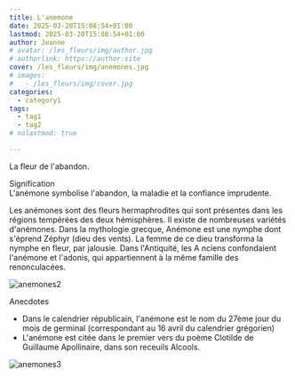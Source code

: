 ```yaml
---
title: L'anemone
date: 2025-03-20T15:08:54+01:00
lastmod: 2025-03-20T15:08:54+01:00
author: Jeanne
# avatar: /les_fleurs/img/author.jpg
# authorlink: https://author.site
cover: /les_fleurs/img/anemones.jpg
# images:
#   - /les_fleurs/img/cover.jpg
categories:
  - category1
tags:
  - tag1
  - tag2
# nolastmod: true

---
```


La fleur de l'abandon.  
<!--more-->
Signification  
L'anémone symbolise l'abandon, la maladie et la confiance imprudente.  

Les anémones sont des fleurs hermaphrodites qui sont présentes dans les régions tempérées des deux hémisphères. Il existe de nombreuses variétés d'anémones. Dans la mythologie grecque, Anémone est une nymphe dont s'éprend Zéphyr (dieu des vents). La femme de ce dieu transforma la nymphe en fleur, par jalousie. Dans l'Antiquité, les A nciens confondaient l'anémone et l'adonis, qui appartiennent à la même famille des renonculacées. 

![anemones2](/les_fleurs/img/anemones2.jpg)

Anecdotes  
- Dans le calendrier républicain, l'anémone est le nom du 27ème jour du mois de germinal (correspondant au 16 avril du calendrier grégorien)
- L'anémone est citée dans le premier vers du poème Clotilde de Guillaume Apollinaire, dans son receuils Alcools.


![anemones3](/les_fleurs/img/anemones3.jpg)